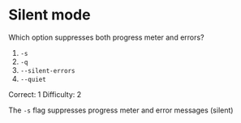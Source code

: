 # Silent mode

Which option suppresses both progress meter and errors?

1. `-s`
2. `-q`
3. `--silent-errors`
4. `--quiet`

Correct: 1
Difficulty: 2

The `-s` flag suppresses progress meter and error messages (silent)
